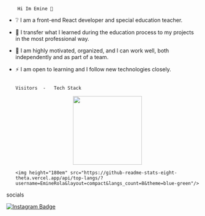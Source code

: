         Hi Im Emine 👋
- ❔ I am a front-end React developer and special education teacher.
- 🌱 I transfer what I learned during the education process to my projects in the most professional way.
- 👯 I am highly motivated, organized, and I can work well, both independently and as part of a team.
- ⚡ I am open to learning and I follow new technologies closely.
 
                                                                      Visitors  -   Tech Stack                                                           
                               
  <p align="center">
      <img height="180em" src="https://github-readme-stats.vercel.app/api?username=EmineRola&theme=blue-green&show_icons=true&count_private=true)"/>
        
                                                                    
        
      <img height="180em" src="https://github-readme-stats-eight-theta.vercel.app/api/top-langs/?username=EmineRola&layout=compact&langs_count=8&theme=blue-green"/>
</p>
 
 
 



   socials
   
   [![Instagram Badge](https://img.shields.io/badge/-Instagram-C13584?style=flat-quare&labelColor=C13584&logo=instagram&logoColor=white&link=link)]([link](https://www.instagram.com/emine_gucluerr/?igshid=YWJhMjlhZTc%3D)) 
   
  

   
   
    
    
   
